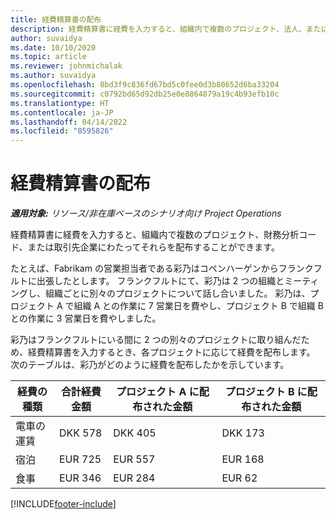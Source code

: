 ```yaml
---
title: 経費精算書の配布
description: 経費精算書に経費を入力すると、組織内で複数のプロジェクト、法人、または取引先企業にわたってそれらを配布することができます。
author: suvaidya
ms.date: 10/10/2020
ms.topic: article
ms.reviewer: johnmichalak
ms.author: suvaidya
ms.openlocfilehash: 8bd3f9c836fd67bd5c0fee0d3b80652d6ba33204
ms.sourcegitcommit: c0792bd65d92db25e0e8864879a19c4b93efb10c
ms.translationtype: HT
ms.contentlocale: ja-JP
ms.lasthandoff: 04/14/2022
ms.locfileid: "8595826"
---
```

# <a name="distributions-on-an-expense-report"></a>経費精算書の配布

_**適用対象:** リソース/非在庫ベースのシナリオ向け Project Operations_

経費精算書に経費を入力すると、組織内で複数のプロジェクト、財務分析コード、または取引先企業にわたってそれらを配布することができます。

たとえば、Fabrikam の営業担当者である彩乃はコペンハーゲンからフランクフルトに出張したとします。 フランクフルトにて、彩乃は 2 つの組織とミーティングし、組織ごとに別々のプロジェクトについて話し合いました。 彩乃は、プロジェクト A で組織 A との作業に 7 営業日を費やし、プロジェクト B で組織 B との作業に 3 営業日を費やしました。

彩乃はフランクフルトにいる間に 2 つの別々のプロジェクトに取り組んだため、経費精算書を入力するとき、各プロジェクトに応じて経費を配布します。 次のテーブルは、彩乃がどのように経費を配布したかを示しています。

| 経費の種類 | 合計経費金額 | プロジェクト A に配布された金額 | プロジェクト B に配布された金額 |
|--------------|----------------------|---------------------------------|---------------------------------|
| 電車の運賃   | DKK 578              | DKK 405                         | DKK 173                         |
| 宿泊        | EUR 725              | EUR 557                         | EUR 168                         |
| 食事        | EUR 346              | EUR 284                         | EUR 62                          |


[!INCLUDE[footer-include](../includes/footer-banner.md)]